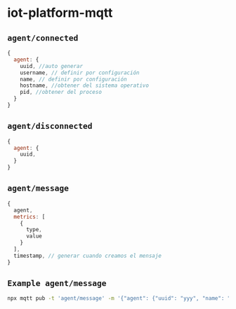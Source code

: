 # iot-platform-mqtt

## `agent/connected`

```js
{
  agent: {
    uuid, //auto generar
    username, // definir por configuración
    name, // definir por configuración
    hostname, //obtener del sistema operativo
    pid, //obtener del proceso
  }
}
```

## `agent/disconnected`

```js
{
  agent: {
    uuid,
  }
}
```

## `agent/message`

```js
{
  agent,
  metrics: [
    {
      type,
      value
    }
  ],
  timestamp, // generar cuando creamos el mensaje
}
```

## `Example agent/message`

```bash
npx mqtt pub -t 'agent/message' -m '{"agent": {"uuid": "yyy", "name": "platzi", "username": "platzi", "pid": 10, "hostname": "platzibogota"}, "metrics": [{"type": "memory", "value": "1001"}, {"type": "temp", "value": "33"}]}'
```